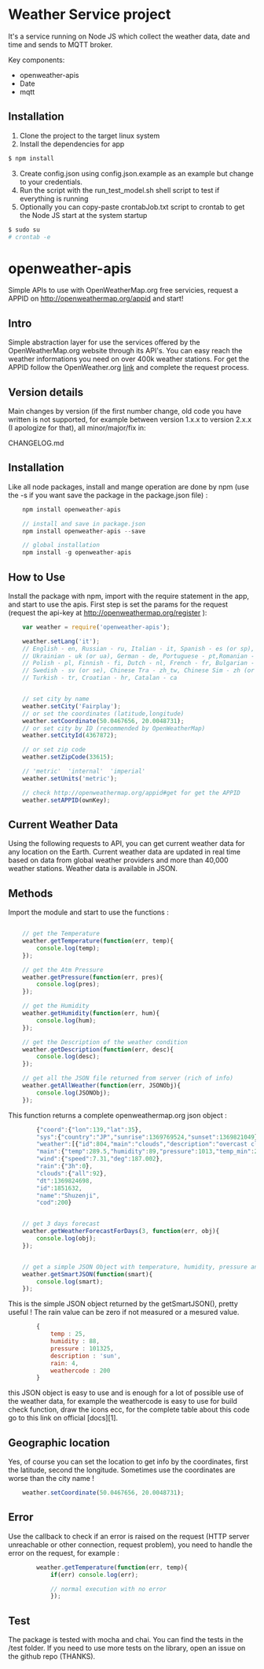 # Weather Service project
It's a service running on Node JS which collect the weather data, date and time and sends to MQTT broker.     
    
Key components:    
- openweather-apis    
- Date    
- mqtt    

## Installation
1. Clone the project to the target linux system
2. Install the dependencies for app           
```sh
$ npm install
```
3. Create config.json using config.json.example as an example but change to your credentials.
4. Run the script with the run_test_model.sh shell script to test if everything is running
5. Optionally you can copy-paste crontabJob.txt script to crontab to get the Node JS start at the system startup  
```sh
$ sudo su
# crontab -e
```
    
    

# openweather-apis
Simple APIs to use with OpenWeatherMap.org free servicies, request a APPID on http://openweathermap.org/appid and start!

## Intro
Simple abstraction layer for use the services offered by the OpenWeatherMap.org website through its API's. You can easy reach the weather informations you need on over 400k weather stations. For get the APPID follow the OpenWeather.org [link][3] and complete the request process.

## Version details
Main changes by version (if the first number change, old code you have written is not supported, for
example between version 1.x.x to version 2.x.x (I apologize for that), all minor/major/fix in: 

CHANGELOG.md 

## Installation
Like all node packages, install and mange operation are done by npm (use the -s if you want save
the package in the package.json file) :

```javascript
	npm install openweather-apis

	// install and save in package.json
	npm install openweather-apis --save

	// global installation
	npm install -g openweather-apis
```

## How to Use

Install the package with npm, import with the require statement in the app, and start to use the apis. First
step is set the params for the request (request the api-key at http://openweathermap.org/register ):

```javascript
	var weather = require('openweather-apis');

	weather.setLang('it');
	// English - en, Russian - ru, Italian - it, Spanish - es (or sp),
	// Ukrainian - uk (or ua), German - de, Portuguese - pt,Romanian - ro,
	// Polish - pl, Finnish - fi, Dutch - nl, French - fr, Bulgarian - bg,
	// Swedish - sv (or se), Chinese Tra - zh_tw, Chinese Sim - zh (or zh_cn),
	// Turkish - tr, Croatian - hr, Catalan - ca


	// set city by name
	weather.setCity('Fairplay');
 	// or set the coordinates (latitude,longitude)
	weather.setCoordinate(50.0467656, 20.0048731);
	// or set city by ID (recommended by OpenWeatherMap)
	weather.setCityId(4367872);

    // or set zip code
	weather.setZipCode(33615);

	// 'metric'  'internal'  'imperial'
 	weather.setUnits('metric');

	// check http://openweathermap.org/appid#get for get the APPID
 	weather.setAPPID(ownKey);
```



## Current Weather Data
Using the following requests to API, you can get current weather data for any location on the Earth. Current weather data are updated in real time based on data from global weather providers and more than 40,000 weather stations. Weather data is available in JSON.

## Methods
Import the module and start to use the functions :

```javascript

	// get the Temperature  
	weather.getTemperature(function(err, temp){
		console.log(temp);
	});

	// get the Atm Pressure
	weather.getPressure(function(err, pres){
		console.log(pres);
	});

	// get the Humidity
	weather.getHumidity(function(err, hum){
		console.log(hum);
	});

	// get the Description of the weather condition
	weather.getDescription(function(err, desc){
		console.log(desc);
	});

	// get all the JSON file returned from server (rich of info)
	weather.getAllWeather(function(err, JSONObj){
		console.log(JSONObj);
	});
```

This function returns a complete openweathermap.org json object :

```javascript
		{"coord":{"lon":139,"lat":35},
		"sys":{"country":"JP","sunrise":1369769524,"sunset":1369821049},
		"weather":[{"id":804,"main":"clouds","description":"overcast clouds","icon":"04n"}],
		"main":{"temp":289.5,"humidity":89,"pressure":1013,"temp_min":287.04,"temp_max":292.04},
		"wind":{"speed":7.31,"deg":187.002},
		"rain":{"3h":0},
		"clouds":{"all":92},
		"dt":1369824698,
		"id":1851632,
		"name":"Shuzenji",
		"cod":200}
```
```javascript

	// get 3 days forecast
	weather.getWeatherForecastForDays(3, function(err, obj){
		console.log(obj);
	});


	// get a simple JSON Object with temperature, humidity, pressure and description
	weather.getSmartJSON(function(smart){
		console.log(smart);
	});
```

This is the simple JSON object returned by the getSmartJSON(), pretty useful ! The rain 
value can be zero if not measured or a mesured value. 

```javascript
		{
			temp : 25,
			humidity : 88,
			pressure : 101325,
			description : 'sun',
			rain: 4,
			weathercode : 200
		}
```

this JSON object is easy to use and is enough for a lot of possible use of the weather data, for example the
weathercode is easy to use for build check function, draw the icons ecc, for the complete table about this code
go to this link on official [docs][1].


## Geographic location
Yes, of course you can set the location to get info by the coordinates, first the latitude, second
the longitude. Sometimes use the coordinates are worse than the city name !

```javascript
	weather.setCoordinate(50.0467656, 20.0048731);
```


## Error
Use the callback to check if an error is raised on the request (HTTP server unreachable or other connection, request problem),
you need to handle the error on the request, for example :

```javascript
		weather.getTemperature(function(err, temp){
			if(err) console.log(err);

			// normal execution with no error
			});
```

## Test
The package is tested with mocha and chai. You can find the tests in the /test folder. If you need to use more tests on the
library, open an issue on the github repo (THANKS).

[3]:http://openweathermap.org/appid